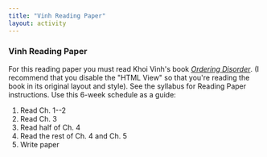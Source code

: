 ```yaml
---
title: "Vinh Reading Paper"
layout: activity
---
```

### Vinh Reading Paper

For this reading paper you must read Khoi Vinh's book [*Ordering Disorder*][vinh]. 
(I recommend that you disable the "HTML View" so that you're reading the book in its original layout and style). 
See the syllabus for Reading Paper instructions. Use this 6-week schedule as a guide:

1. Read Ch. 1--2
2. Read Ch. 3
3. Read half of Ch. 4
4. Read the rest of Ch. 4 and Ch. 5
5. Write paper

[vinh]: http://0-proquest.safaribooksonline.com.library.cedarville.edu/9780321713711

